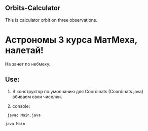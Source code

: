## Orbits-Calculator
This is calculator orbit on three observations.

# Астрономы 3 курса МатМеха, налетай!
На зачет по небмеху.

## Use:

1. В конструктор по умолчанию для Coordinats (Coordinats.java) вбиваем свои чиселки.

2. console:

``` javac Main.java```

```java Main```
